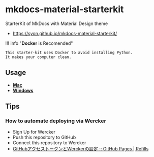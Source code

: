 # mkdocs-material-starterkit
StarterKit of MkDocs with Material Design theme

- https://syon.github.io/mkdocs-material-starterkit/

!!! info "__Docker__ is Recomended"

    This starter-kit uses Docker to avoid installing Python.
    It makes your computer clean.

## Usage

- __[Mac](./Mac/)__
- __[Windows](./Windows/)__

## Tips

### How to automate deploying via Wercker

- Sign Up for Wercker
- Push this repository to GitHub
- Connect this repository to Wercker
- [GitHubアクセストークンとWerckerの設定 :: GitHub Pages \| Refills](https://syon.github.io/refills/rid/1462280/)
